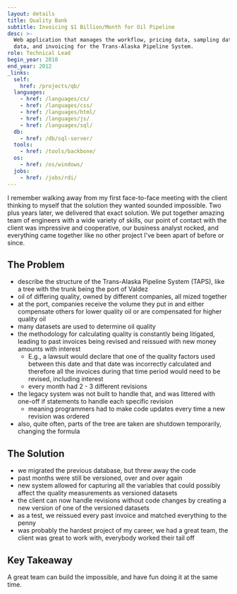 ```yaml
---
layout: details
title: Quality Bank
subtitle: Invoicing $1 Billion/Month for Oil Pipeline
desc: >-
  Web application that manages the workflow, pricing data, sampling data, volume
  data, and invoicing for the Trans-Alaska Pipeline System.
role: Technical Lead
begin_year: 2010
end_year: 2012
_links:
  self:
    href: /projects/qb/
  languages:
    - href: /languages/cs/
    - href: /languages/css/
    - href: /languages/html/
    - href: /languages/js/
    - href: /languages/sql/
  db:
    - href: /db/sql-server/
  tools:
    - href: /tools/backbone/
  os:
    - href: /os/windows/
  jobs:
    - href: /jobs/rdi/
---
```


I remember walking away from my first face-to-face meeting with the client thinking to myself that the solution they wanted sounded impossible. Two plus years later, we delivered that exact solution. We put together amazing team of engineers with a wide variety of skills, our point of contact with the client was impressive and cooperative, our business analyst rocked, and everything came together like no other project I've been apart of before or since.

## The Problem

- describe the structure of the Trans-Alaska Pipeline System (TAPS), like a tree with the trunk being the port of Valdez
- oil of differing quality, owned by different companies, all mized together
- at the port, companies receive the volume they put in and either compensate others for lower quality oil or are compensated for higher quality oil
- many datasets are used to determine oil quality
- the methodology for calculating quality is constantly being litigated, leading to past invoices being revised and reissued with new money amounts with interest
  - E.g., a lawsuit would declare that one of the quality factors used between this date and that date was incorrectly calculated and therefore all the invoices during that time period would need to be revised, including interest
  - every month had 2 - 3 different revisions
- the legacy system was not built to handle that, and was littered with one-off if statements to handle each specific revision
  - meaning programmers had to make code updates every time a new revision was ordered
- also, quite often, parts of the tree are taken are shutdown temporarily, changing the formula

## The Solution

- we migrated the previous database, but threw away the code
- past months were still be versioned, over and over again
- new system allowed for capturing all the variables that could possibly affect the quality measurements as versioned datasets
- the client can now handle revisions without code changes by creating a new version of one of the versioned datasets
- as a test, we reissued every past invoice and matched everything to the penny
- was probably the hardest project of my career, we had a great team, the client was great to work with, everybody worked their tail off

## Key Takeaway

A great team can build the impossible, and have fun doing it at the same time.
